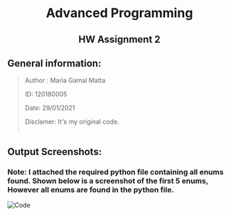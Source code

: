 # <center> **Advanced Programming** </center>
## <center> **HW Assignment 2** </center>

## General information:
>Author : Maria Gamal Matta
>
>ID: 120180005
>
>Date: 29/01/2021
>
>Disclamer: It's my original code.
<br></br>

## Output Screenshots:

### Note: I attached the required python file containing all enums found. Shown below is a screenshot of the first 5 enums, However all enums are found in the python file.

![Code](code.png)